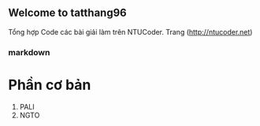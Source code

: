 ## Welcome to tatthang96

Tổng hợp Code các bài giải làm trên NTUCoder.
Trang (http://ntucoder.net) 

### markdown

# Phần cơ bản

1. PALI
2. NGTO
